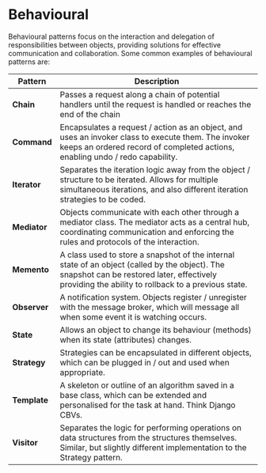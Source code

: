 # Behavioural

Behavioural patterns focus on the interaction and delegation of responsibilities between objects, providing solutions for effective communication and collaboration. Some common examples of behavioural patterns are:

| Pattern      | Description                                                                                                                                                                                        |
| ------------ | -------------------------------------------------------------------------------------------------------------------------------------------------------------------------------------------------- |
| **Chain**    | Passes a request along a chain of potential handlers until the request is handled or reaches the end of the chain                                                                                  |
| **Command**  | Encapsulates a request / action as an object, and uses an invoker class to execute them. The invoker keeps an ordered record of completed actions, enabling undo / redo capability.                |
| **Iterator** | Separates the iteration logic away from the object / structure to be iterated. Allows for multiple simultaneous iterations, and also different iteration strategies to be coded.                   |
| **Mediator** | Objects communicate with each other through a mediator class. The mediator acts as a central hub, coordinating communication and enforcing the rules and protocols of the interaction.             |
| **Memento**  | A class used to store a snapshot of the internal state of an object (called by the object). The snapshot can be restored later, effectively providing the ability to rollback to a previous state. |
| **Observer** | A notification system. Objects register / unregister with the message broker, which will message all when some event it is watching occurs.                                                        |
| **State**    | Allows an object to change its behaviour (methods) when its state (attributes) changes.                                                                                                            |
| **Strategy** | Strategies can be encapsulated in different objects, which can be plugged in / out and used when appropriate.                                                                                      |
| **Template** | A skeleton or outline of an algorithm saved in a base class, which can be extended and personalised for the task at hand. Think Django CBVs.                                                       |
| **Visitor**  | Separates the logic for performing operations on data structures from the structures themselves. Similar, but slightly different implementation to the Strategy pattern.                           |